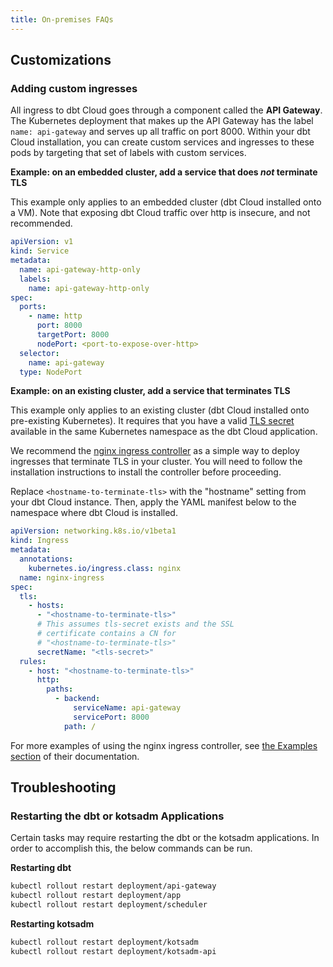 ```yaml
---
title: On-premises FAQs
---
```


## Customizations

### Adding custom ingresses

All ingress to dbt Cloud goes through a component called the **API Gateway**. The Kubernetes deployment that makes up the API Gateway has the label `name: api-gateway` and serves up all traffic on port 8000. Within your dbt Cloud installation, you can create custom services and ingresses to these pods by targeting that set of labels with custom services.

**Example: on an embedded cluster, add a service that does _not_ terminate TLS**

This example only applies to an embedded cluster (dbt Cloud installed onto a VM). Note that exposing dbt Cloud traffic over http is insecure, and not recommended.

```yaml
apiVersion: v1
kind: Service
metadata:
  name: api-gateway-http-only
  labels:
    name: api-gateway-http-only
spec:
  ports:
    - name: http
      port: 8000
      targetPort: 8000
      nodePort: <port-to-expose-over-http>
  selector:
    name: api-gateway
  type: NodePort
```

**Example: on an existing cluster, add a service that terminates TLS**

This example only applies to an existing cluster (dbt Cloud installed onto pre-existing Kubernetes). It requires that you have a valid [TLS secret](https://kubernetes.io/docs/concepts/services-networking/ingress/#tls) available in the same Kubernetes namespace as the dbt Cloud application.

We recommend the [nginx ingress controller](https://kubernetes.github.io/ingress-nginx/deploy/) as a simple way to deploy ingresses that terminate TLS in your cluster. You will need to follow the installation instructions to install the controller before proceeding.

Replace `<hostname-to-terminate-tls>` with the "hostname" setting from your dbt Cloud instance. Then, apply the YAML manifest below to the namespace where dbt Cloud is installed.

```yaml
apiVersion: networking.k8s.io/v1beta1
kind: Ingress
metadata:
  annotations:
    kubernetes.io/ingress.class: nginx
  name: nginx-ingress
spec:
  tls:
    - hosts:
      - "<hostname-to-terminate-tls>"
      # This assumes tls-secret exists and the SSL
      # certificate contains a CN for
      # "<hostname-to-terminate-tls>"
      secretName: "<tls-secret>"
  rules:
    - host: "<hostname-to-terminate-tls>"
      http:
        paths:
          - backend:
              serviceName: api-gateway
              servicePort: 8000
            path: /
```

For more examples of using the nginx ingress controller, see [the Examples section](https://kubernetes.github.io/ingress-nginx/examples/tls-termination/) of their documentation.

## Troubleshooting

### Restarting the dbt or kotsadm Applications

Certain tasks may require restarting the dbt or the kotsadm applications. In order to accomplish this, the below commands can be run.

**Restarting dbt**

```bash
kubectl rollout restart deployment/api-gateway
kubectl rollout restart deployment/app
kubectl rollout restart deployment/scheduler
```

**Restarting kotsadm**

```bash
kubectl rollout restart deployment/kotsadm
kubectl rollout restart deployment/kotsadm-api
```
